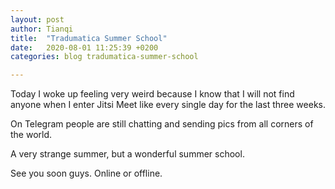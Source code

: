 ```yaml
---
layout: post
author: Tianqi
title:  "Tradumatica Summer School"
date:   2020-08-01 11:25:39 +0200
categories: blog tradumatica-summer-school

---
```

Today I woke up feeling very weird because I know that I will not find anyone when I enter Jitsi Meet like every single day for the last three weeks.

On Telegram people are still chatting and sending pics from all corners of the world.

A very strange summer, but a wonderful summer school.

See you soon guys. Online or offline.